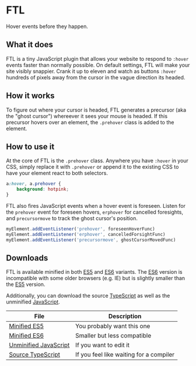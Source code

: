 # FTL
Hover events before they happen.

## What it does

FTL is a tiny JavaScript plugin that allows your website to respond to <code>:hover</code> events faster than normally possible. On default settings, FTL will make your site visibly snappier. Crank it up to eleven and watch as buttons <code>:hover</code> hundreds of pixels away from the cursor in the vague direction its headed.

## How it works

To figure out where your cursor is headed, FTL generates a precursor (aka the "ghost cursor") whereever it sees your mouse is headed. If this precursor hovers over an element, the <code>.prehover</code> class is added to the element.

## How to use it

At the core of FTL is the <code>.prehover</code> class. Anywhere you have <code>:hover</code> in your CSS, simply replace it with <code>.prehover</code> or append it to the existing CSS to have your element react to both selectors.

```CSS
a:hover, a.prehover {
	background: hotpink;
}
```

FTL also fires JavaScript events when a hover event is foreseen. Listen for the <code>prehover</code> event for foreseen hovers, <code>erphover</code> for cancelled foresights, and <code>precursormove</code> to track the ghost cursor's position.

```JavaScript
myElement.addEventListener('prehover', foreseenHoverFunc)
myElement.addEventListener('erphover', cancelledForsightFunc)
myElement.addEventListener('precursormove', ghostCursorMovedFunc)
```

## Downloads

FTL is available minified in both [ES5](ftl.es5.min.js) and [ES6](ftl.es6.min.js)</a> variants. The [ES6](ftl.es6.min.js) version is incompatible with some older browsers (e.g. IE) but is slightly smaller than the [ES5](ftl.es5.min.js) version.

Additionally, you can download the source [TypeScript](ftl.ts) as well as the unminified [JavaScript](ftl.js).


File | Description
---- | ----
[Minified ES5](ftl.es5.min.js) | You probably want this one
[Minified ES6](ftl.es6.min.js) | Smaller but less compatible
[Unminified JavaScript](ftl.js) | If you want to edit it
[Source TypeScript](ftl.ts) | If you feel like waiting for a compiler
